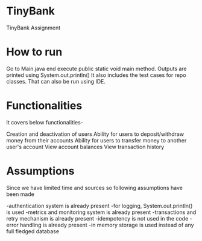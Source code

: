# TinyBank
TinyBank Assignment

# How to run
Go to Main.java end execute public static void main method. Outputs are printed using System.out.println()
It also includes the test cases for repo classes. That can also be run using IDE.

# Functionalities
It covers below functionalities-

  Creation and deactivation of users
  Ability for users to deposit/withdraw money from their accounts
  Ability for users to transfer money to another user's account
  View account balances
  View transaction history


# Assumptions
Since we have limited time and sources so following assumptions have been made

-authentication system is already present
-for logging, System.out.println() is used
-metrics and monitoring system is already present
-transactions and retry mechanism is already present
-idempotency is not used in the code
-error handling is already present
-in memory storage is used instead of any full fledged database



